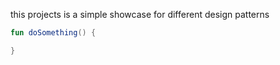 this projects is a simple showcase for different design patterns 

````kotlin
fun doSomething() {

}
````



